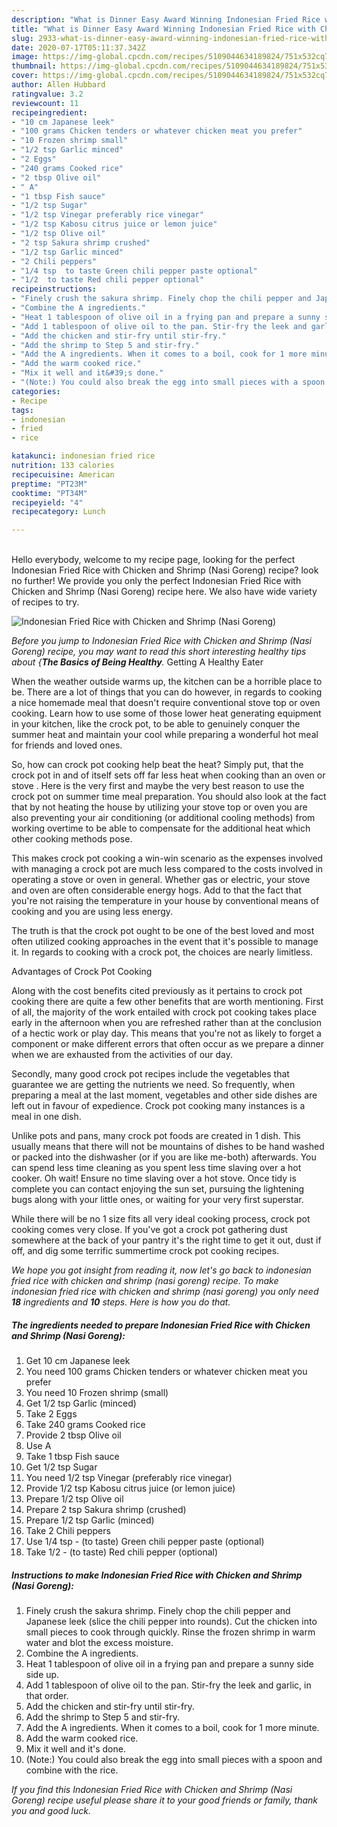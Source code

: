 ```yaml
---
description: "What is Dinner Easy Award Winning Indonesian Fried Rice with Chicken and Shrimp (Nasi Goreng)"
title: "What is Dinner Easy Award Winning Indonesian Fried Rice with Chicken and Shrimp (Nasi Goreng)"
slug: 2933-what-is-dinner-easy-award-winning-indonesian-fried-rice-with-chicken-and-shrimp-nasi-goreng
date: 2020-07-17T05:11:37.342Z
image: https://img-global.cpcdn.com/recipes/5109044634189824/751x532cq70/indonesian-fried-rice-with-chicken-and-shrimp-nasi-goreng-recipe-main-photo.jpg
thumbnail: https://img-global.cpcdn.com/recipes/5109044634189824/751x532cq70/indonesian-fried-rice-with-chicken-and-shrimp-nasi-goreng-recipe-main-photo.jpg
cover: https://img-global.cpcdn.com/recipes/5109044634189824/751x532cq70/indonesian-fried-rice-with-chicken-and-shrimp-nasi-goreng-recipe-main-photo.jpg
author: Allen Hubbard
ratingvalue: 3.2
reviewcount: 11
recipeingredient:
- "10 cm Japanese leek"
- "100 grams Chicken tenders or whatever chicken meat you prefer"
- "10 Frozen shrimp small"
- "1/2 tsp Garlic minced"
- "2 Eggs"
- "240 grams Cooked rice"
- "2 tbsp Olive oil"
- " A"
- "1 tbsp Fish sauce"
- "1/2 tsp Sugar"
- "1/2 tsp Vinegar preferably rice vinegar"
- "1/2 tsp Kabosu citrus juice or lemon juice"
- "1/2 tsp Olive oil"
- "2 tsp Sakura shrimp crushed"
- "1/2 tsp Garlic minced"
- "2 Chili peppers"
- "1/4 tsp  to taste Green chili pepper paste optional"
- "1/2  to taste Red chili pepper optional"
recipeinstructions:
- "Finely crush the sakura shrimp. Finely chop the chili pepper and Japanese leek (slice the chili pepper into rounds). Cut the chicken into small pieces to cook through quickly. Rinse the frozen shrimp in warm water and blot the excess moisture."
- "Combine the A ingredients."
- "Heat 1 tablespoon of olive oil in a frying pan and prepare a sunny side side up."
- "Add 1 tablespoon of olive oil to the pan. Stir-fry the leek and garlic, in that order."
- "Add the chicken and stir-fry until stir-fry."
- "Add the shrimp to Step 5 and stir-fry."
- "Add the A ingredients. When it comes to a boil, cook for 1 more minute."
- "Add the warm cooked rice."
- "Mix it well and it&#39;s done."
- "(Note:) You could also break the egg into small pieces with a spoon and combine with the rice."
categories:
- Recipe
tags:
- indonesian
- fried
- rice

katakunci: indonesian fried rice 
nutrition: 133 calories
recipecuisine: American
preptime: "PT23M"
cooktime: "PT34M"
recipeyield: "4"
recipecategory: Lunch

---
```

<br>
Hello everybody, welcome to my recipe page, looking for the perfect Indonesian Fried Rice with Chicken and Shrimp (Nasi Goreng) recipe? look no further! We provide you only the perfect Indonesian Fried Rice with Chicken and Shrimp (Nasi Goreng) recipe here. We also have wide variety of recipes to try.
<br>


![Indonesian Fried Rice with Chicken and Shrimp (Nasi Goreng)](https://img-global.cpcdn.com/recipes/5109044634189824/751x532cq70/indonesian-fried-rice-with-chicken-and-shrimp-nasi-goreng-recipe-main-photo.jpg)

<i>Before you jump to Indonesian Fried Rice with Chicken and Shrimp (Nasi Goreng) recipe, you may want to read this short interesting healthy tips about {<strong>The Basics of Being Healthy</strong>.</i>
Getting A Healthy Eater


When the weather outside warms up, the kitchen can be a horrible place to be. There are a lot of things that you can do however, in regards to cooking a nice homemade meal that doesn't require conventional stove top or oven cooking. Learn how to use some of those lower heat generating equipment in your kitchen, like the crock pot, to be able to genuinely conquer the summer heat and maintain your cool while preparing a wonderful hot meal for friends and loved ones.

So, how can crock pot cooking help beat the heat? Simply put, that the crock pot in and of itself sets off far less heat when cooking than an oven or stove . Here is the very first and maybe the very best reason to use the crock pot on summer time meal preparation. You should also look at the fact that by not heating the house by utilizing your stove top or oven you are also preventing your air conditioning (or additional cooling methods) from working overtime to be able to compensate for the additional heat which other cooking methods pose.

This makes crock pot cooking a win-win scenario as the expenses involved with managing a crock pot are much less compared to the costs involved in operating a stove or oven in general. Whether gas or electric, your stove and oven are often considerable energy hogs. Add to that the fact that you're not raising the temperature in your house by conventional means of cooking and you are using less energy.

 The truth is that the crock pot ought to be one of the best loved and most often utilized cooking approaches in the event that it's possible to manage it. In regards to cooking with a crock pot, the choices are nearly limitless.  

Advantages of Crock Pot Cooking

Along with the cost benefits cited previously as it pertains to crock pot cooking there are quite a few other benefits that are worth mentioning. First of all, the majority of the work entailed with crock pot cooking takes place early in the afternoon when you are refreshed rather than at the conclusion of a hectic work or play day. This means that you're not as likely to forget a component or make different errors that often occur as we prepare a dinner when we are exhausted from the activities of our day.

Secondly, many good crock pot recipes include the vegetables that guarantee we are getting the nutrients we need. So frequently, when preparing a meal at the last moment, vegetables and other side dishes are left out in favour of expedience. Crock pot cooking many instances is a meal in one dish.

 Unlike pots and pans, many crock pot foods are created in 1 dish. This usually means that there will not be mountains of dishes to be hand washed or packed into the dishwasher (or if you are like me-both) afterwards. You can spend less time cleaning as you spent less time slaving over a hot cooker. Oh wait! Ensure no time slaving over a hot stove. Once tidy is complete you can contact enjoying the sun set, pursuing the lightening bugs along with your little ones, or waiting for your very first superstar.

While there will be no 1 size fits all very ideal cooking process, crock pot cooking comes very close. If you've got a crock pot gathering dust somewhere at the back of your pantry it's the right time to get it out, dust if off, and dig some terrific summertime crock pot cooking recipes.


<i>We hope you got insight from reading it, now let's go back to indonesian fried rice with chicken and shrimp (nasi goreng) recipe. To make indonesian fried rice with chicken and shrimp (nasi goreng) you only need <strong>18</strong> ingredients and <strong>10</strong> steps. Here is how you do that.
</i>

##### The ingredients needed to prepare Indonesian Fried Rice with Chicken and Shrimp (Nasi Goreng):

1. Get 10 cm Japanese leek
1. You need 100 grams Chicken tenders or whatever chicken meat you prefer
1. You need 10 Frozen shrimp (small)
1. Get 1/2 tsp Garlic (minced)
1. Take 2 Eggs
1. Take 240 grams Cooked rice
1. Provide 2 tbsp Olive oil
1. Use  A
1. Take 1 tbsp Fish sauce
1. Get 1/2 tsp Sugar
1. You need 1/2 tsp Vinegar (preferably rice vinegar)
1. Provide 1/2 tsp Kabosu citrus juice (or lemon juice)
1. Prepare 1/2 tsp Olive oil
1. Prepare 2 tsp Sakura shrimp (crushed)
1. Prepare 1/2 tsp Garlic (minced)
1. Take 2 Chili peppers
1. Use 1/4 tsp - (to taste) Green chili pepper paste (optional)
1. Take 1/2 - (to taste) Red chili pepper (optional)


##### Instructions to make Indonesian Fried Rice with Chicken and Shrimp (Nasi Goreng):

1. Finely crush the sakura shrimp. Finely chop the chili pepper and Japanese leek (slice the chili pepper into rounds). Cut the chicken into small pieces to cook through quickly. Rinse the frozen shrimp in warm water and blot the excess moisture.
1. Combine the A ingredients.
1. Heat 1 tablespoon of olive oil in a frying pan and prepare a sunny side side up.
1. Add 1 tablespoon of olive oil to the pan. Stir-fry the leek and garlic, in that order.
1. Add the chicken and stir-fry until stir-fry.
1. Add the shrimp to Step 5 and stir-fry.
1. Add the A ingredients. When it comes to a boil, cook for 1 more minute.
1. Add the warm cooked rice.
1. Mix it well and it&#39;s done.
1. (Note:) You could also break the egg into small pieces with a spoon and combine with the rice.




<i>If you find this Indonesian Fried Rice with Chicken and Shrimp (Nasi Goreng) recipe useful please share it to your good friends or family, thank you and good luck.</i>
